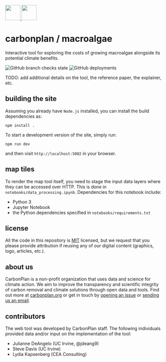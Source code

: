 <p align="left">
  <a href="https://carbonplan.org/#gh-light-mode-only">
    <img
      src="https://carbonplan-assets.s3.amazonaws.com/monogram/dark-small.png"
      height="48px"
    />
  </a>
  <a href="https://carbonplan.org/#gh-dark-mode-only">
    <img
      src="https://carbonplan-assets.s3.amazonaws.com/monogram/light-small.png"
      height="48px"
    />
  </a>
</p>

# carbonplan / macroalgae

Interactive tool for exploring the costs of growing macroalgae alongside its potential climate benefits. 

![GitHub branch checks state](https://img.shields.io/github/checks-status/carbonplan/macroalgae/main?style=flat-square)
![GitHub deployments](https://img.shields.io/github/deployments/carbonplan/macroalgae/production?label=docs&style=flat-square)

TODO: add additional details on the tool, the reference paper, the explainer, etc.

## building the site

Assuming you already have `Node.js` installed, you can install the build dependencies as:

```shell
npm install .
```

To start a development version of the site, simply run:

```shell
npm run dev
```

and then visit `http://localhost:5002` in your browser.

## map tiles

To render the map tool itself, you need to stage the input data layers where they can be accessed over HTTP. This is done in `notebooks/data_processing.ipynb`. Dependencies for this notebook include:

- Python 3
- Jupyter Notebook
- the Python dependencies specified in `notebooks/requirements.txt`

## license

All the code in this repository is [MIT](https://choosealicense.com/licenses/mit/) licensed, but we request that you please provide attribution if reusing any of our digital content (graphics, logo, articles, etc.).

## about us

CarbonPlan is a non-profit organization that uses data and science for climate action. We aim to improve the transparency and scientific integrity of carbon removal and climate solutions through open data and tools. Find out more at [carbonplan.org](https://carbonplan.org/) or get in touch by [opening an issue](https://github.com/carbonplan/macroalgae/issues/new) or [sending us an email](mailto:hello@carbonplan.org).

## contributors

The web tool was developed by CarbonPlan staff. The following individuals provided data and/or input on the implementation of the tool:

- Julianne DeAngelo (UC Irvine, @jdeang9)
- Steve Davis (UC Irvine)
- Lydia Kapsenberg (CEA Consulting)
